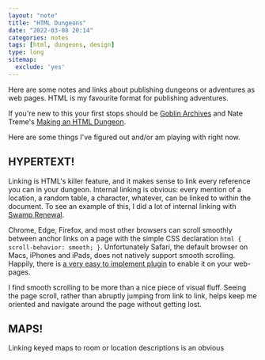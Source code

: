```yaml
---
layout: "note"
title: "HTML Dungeons"
date: "2022-03-08 20:14"
categories: notes
tags: [html, dungeons, design]
type: long
sitemap:
  exclude: 'yes'
---
```


Here are some notes and links about publishing dungeons or adventures as web pages. HTML is my favourite format for publishing adventures.

If you're new to this your first stops should be [Goblin Archives](https://goblinarchives.github.io/LiminalHorror/Game%20Design/Programs/#markdown) and Nate Treme's [Making an HTML Dungeon](https://www.youtube.com/watch?v=TRZ2w36wJi0&ab_channel=NateTreme).

Here are some things I've figured out and/or am playing with right now.

## HYPERTEXT!
Linking is HTML's killer feature, and it makes sense to link every reference you can in your dungeon. Internal linking is obvious: every mention of a location, a random table, a character, whatever, can be linked to within the document. To see an example of this, I did a lot of internal linking with [Swamp Renewal](https://numbered.works/swamp-renewal).

Chrome, Edge, Firefox, and most other browsers can scroll smoothly between anchor links on a page with the simple CSS declaration `html { scroll-behavior: smooth; }`. Unfortunately Safari, the default browser on Macs, iPhones and iPads, does not natively support smooth scrolling. Happily, there is [a very easy to implement plugin](https://jonaskuske.github.io/smoothscroll-anchor-polyfill/) to enable it on your web-pages.

I find smooth scrolling to be more than a nice piece of visual fluff. Seeing the page scroll, rather than abruptly jumping from link to link, helps keep me oriented and navigate around the page without getting lost.

## MAPS!
Linking keyed maps to room or location descriptions is an obvious
